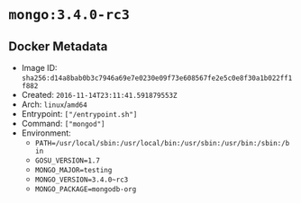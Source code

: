 # `mongo:3.4.0-rc3`

## Docker Metadata

- Image ID: `sha256:d14a8bab0b3c7946a69e7e0230e09f73e608567fe2e5c0e8f30a1b022ff1f882`
- Created: `2016-11-14T23:11:41.591879553Z`
- Arch: `linux`/`amd64`
- Entrypoint: `["/entrypoint.sh"]`
- Command: `["mongod"]`
- Environment:
  - `PATH=/usr/local/sbin:/usr/local/bin:/usr/sbin:/usr/bin:/sbin:/bin`
  - `GOSU_VERSION=1.7`
  - `MONGO_MAJOR=testing`
  - `MONGO_VERSION=3.4.0~rc3`
  - `MONGO_PACKAGE=mongodb-org`
